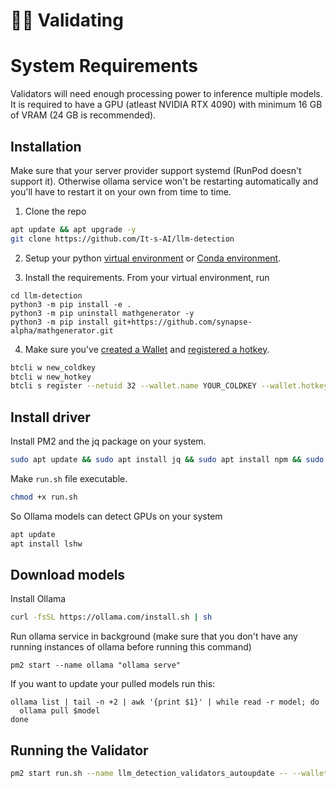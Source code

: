 # 🧑‍🏫 Validating

# System Requirements

Validators will need enough processing power to inference multiple models. It is required to have a GPU (atleast NVIDIA RTX 4090) with minimum 16 GB of VRAM (24 GB is recommended). 

## Installation

Make sure that your server provider support systemd (RunPod doesn't support it).
Otherwise ollama service won't be restarting automatically and you'll have to restart it on your own from time to time.

1. Clone the repo

```bash
apt update && apt upgrade -y
git clone https://github.com/It-s-AI/llm-detection
```  

2. Setup your python [virtual environment](https://docs.python.org/3/library/venv.html) or [Conda environment](https://conda.io/projects/conda/en/latest/user-guide/tasks/manage-environments.html#creating-an-environment-with-commands).

3. Install the requirements. From your virtual environment, run
```shell
cd llm-detection
python3 -m pip install -e .
python3 -m pip uninstall mathgenerator -y
python3 -m pip install git+https://github.com/synapse-alpha/mathgenerator.git
```

4. Make sure you've [created a Wallet](https://docs.bittensor.com/getting-started/wallets) and [registered a hotkey](https://docs.bittensor.com/subnets/register-and-participate).

```bash
btcli w new_coldkey
btcli w new_hotkey
btcli s register --netuid 32 --wallet.name YOUR_COLDKEY --wallet.hotkey YOUR_HOTKEY
```

## Install driver

Install PM2 and the jq package on your system.
```bash
sudo apt update && sudo apt install jq && sudo apt install npm && sudo npm install pm2 -g && pm2 update
```

Make `run.sh` file executable.  
```bash
chmod +x run.sh
```

So Ollama models can detect GPUs on your system
```bash
apt update
apt install lshw
```

## Download models

Install Ollama
```bash
curl -fsSL https://ollama.com/install.sh | sh
```

Run ollama service in background (make sure that you don't have any running instances of ollama before running this command)
```
pm2 start --name ollama "ollama serve"
```

If you want to update your pulled models run this:
```
ollama list | tail -n +2 | awk '{print $1}' | while read -r model; do
  ollama pull $model
done
```

## Running the Validator

```bash
pm2 start run.sh --name llm_detection_validators_autoupdate -- --wallet.name YOUR_COLDKEY --wallet.hotkey YOUR_HOTKEY --axon.port 70000 --neuron.device cuda:0
```
